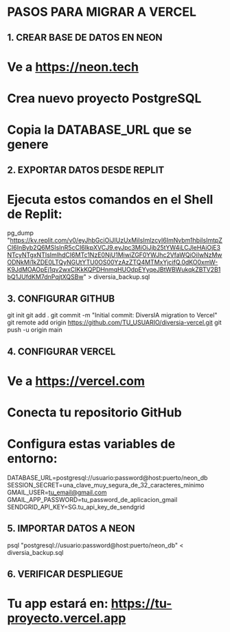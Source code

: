 
# PASOS PARA MIGRAR A VERCEL

## 1. CREAR BASE DE DATOS EN NEON
# Ve a https://neon.tech
# Crea nuevo proyecto PostgreSQL
# Copia la DATABASE_URL que se genere

## 2. EXPORTAR DATOS DESDE REPLIT
# Ejecuta estos comandos en el Shell de Replit:
pg_dump "https://kv.replit.com/v0/eyJhbGciOiJIUzUxMiIsImlzcyI6ImNvbm1hbiIsImtpZCI6InByb2Q6MSIsInR5cCI6IkpXVCJ9.eyJpc3MiOiJjb25tYW4iLCJleHAiOjE3NTcyNTgxNTIsImlhdCI6MTc1NzE0NjU1MiwiZGF0YWJhc2VfaWQiOiIwNzMwODNkMi1kZDE0LTQyNGUtYTU0OS00YzAzZTQ4MTMxYjcifQ.0dKO0xmW-K9JdMOAOpEj1qv2wxCIKkKQPDHnmqHUOdpEYyqeJBtWBWukqkZBTV2B1bQ1JUfdKM7dnPqjtXQSBw" > diversia_backup.sql

## 3. CONFIGURAR GITHUB
git init
git add .
git commit -m "Initial commit: DiversIA migration to Vercel"
git remote add origin https://github.com/TU_USUARIO/diversia-vercel.git
git push -u origin main

## 4. CONFIGURAR VERCEL
# Ve a https://vercel.com
# Conecta tu repositorio GitHub
# Configura estas variables de entorno:

DATABASE_URL=postgresql://usuario:password@host:puerto/neon_db
SESSION_SECRET=una_clave_muy_segura_de_32_caracteres_minimo
GMAIL_USER=tu_email@gmail.com
GMAIL_APP_PASSWORD=tu_password_de_aplicacion_gmail
SENDGRID_API_KEY=SG.tu_api_key_de_sendgrid

## 5. IMPORTAR DATOS A NEON
psql "postgresql://usuario:password@host:puerto/neon_db" < diversia_backup.sql

## 6. VERIFICAR DESPLIEGUE
# Tu app estará en: https://tu-proyecto.vercel.app
